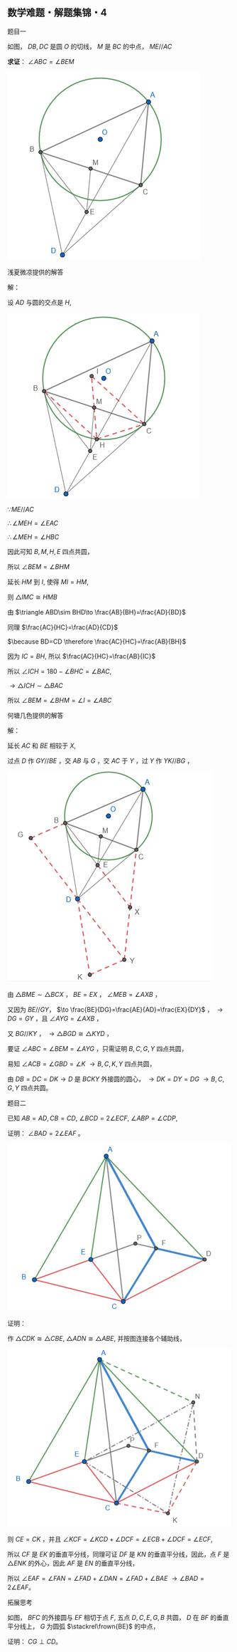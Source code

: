 ## 数学难题・解题集锦・4

题目一

如图， $DB,DC$ 是圆 $O$ 的切线， $M$ 是 $BC$ 的中点， $ME//AC$

**求证**： $\angle ABC=\angle BEM$

![图1](/pics/p55-1.png)

浅夏微凉提供的解答

解：

设 $AD$ 与圆的交点是 $H,$ 

![图2](/pics/p55-2.png)

$\because ME//AC$

$\therefore \angle MEH=\angle EAC$

$\therefore \angle MEH=\angle HBC$

因此可知 $B,M,H,E$ 四点共圆，

所以 $\angle BEM=\angle BHM$

延长 $HM$ 到 $I,$ 使得 $MI=HM,$ 

则 $\triangle IMC\cong HMB$

由 $\triangle ABD\sim BHD\to \frac{AB}{BH}=\frac{AD}{BD}$

同理 $\frac{AC}{HC}=\frac{AD}{CD}$

$\because BD=CD \therefore \frac{AC}{HC}=\frac{AB}{BH}$

因为 $IC=BH,$ 所以 $\frac{AC}{HC}=\frac{AB}{IC}$

所以 $\angle ICH=180-\angle BHC=\angle BAC,$

$\to \triangle ICH\sim \triangle BAC$

所以 $\angle BEM=\angle BHM=\angle I=\angle ABC$

何塘几色提供的解答

解：

延长 $AC$ 和 $BE$ 相较于 $X,$ 

过点 $D$ 作 $GY//BE$ ，交 $AB$ 与 $G$ ，交 $AC$ 于 $Y$ ，过 $Y$ 作 $YK//BG$ ，

![图3](/pics/p55-3.png)

由 $\triangle BME\sim \triangle BCX$ ， $BE=EX$ ， $\angle MEB=\angle AXB$ ，

又因为 $BE//GY$， $\to \frac{BE}{DG}=\frac{AE}{AD}=\frac{EX}{DY}$ ， $\to DG=GY$ ，且 $\angle AYG=\angle AXB$ ，

又 $BG//KY$ ， $\to \triangle BGD \cong \triangle KYD$ ，

要证 $\angle ABC=\angle BEM=\angle AYG$ ，只需证明 $B,C,G,Y$ 四点共圆，

易知 $\angle ACB=\angle GBD=\angle K$  $\to B,C,K,Y$ 四点共圆，

由 $DB=DC=DK \to D$ 是 $BCKY$ 外接圆的圆心， $\to DK=DY=DG$  $\to B,C,G,Y$ 四点共圆。

题目二

已知 $AB=AD,CB=CD,$ $\angle BCD=2\angle ECF,$ $\angle ABP=\angle CDP,$

证明： $\angle BAD=2\angle EAF$ 。

![图4](/pics/p55-4.png)

证明：

作 $\triangle CDK\cong  \triangle CBE,$ $\triangle ADN\cong \triangle ABE,$ 并按图连接各个辅助线，

![图5](/pics/p55-5.png)

则 $CE=CK$ ，并且 $\angle KCF=\angle KCD+\angle DCF=\angle ECB+\angle DCF=\angle ECF,$

所以 $CF$ 是 $EK$ 的垂直平分线，同理可证 $DF$ 是 $KN$ 的垂直平分线，因此，点 $F$ 是 $\triangle ENK$ 的外心，因此 $AF$ 是 $EN$ 的垂直平分线，

所以 $\angle EAF=\angle FAN=\angle FAD+\angle DAN=\angle FAD+\angle BAE$ $\to \angle BAD=2\angle EAF$。

拓展思考

如图， $BFC$ 的外接圆与 $EF$ 相切于点 $F,$ 五点 $D,C,E,G,B$ 共圆， $D$ 在 $BF$ 的垂直平分线上， $G$ 为圆弧 $\stackrel\frown{BE}$ 的中点，

证明： $CG\perp CD$。


